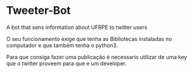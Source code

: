 # Tweeter-Bot
A bot that sens information about UFRPE to  twitter users

O seu funcionamento exige que tenha as Bibliotecas instaladas no computador e que também tenha o python3.

Para que consiga fazer uma publicação é necessario utilizar de uma key que o twitter proveem para que e um developer.
